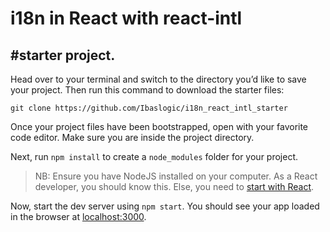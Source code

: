 # i18n in React with react-intl

## #starter project.

Head over to your terminal and switch to the directory you’d like to save your project. Then run this command to download the starter files:

```
git clone https://github.com/Ibaslogic/i18n_react_intl_starter
```

Once your project files have been bootstrapped, open with your favorite code editor. Make sure you are inside the project directory.

Next, run `npm install` to create a `node_modules` folder for your project.

> NB: Ensure you have NodeJS installed on your computer. As a React developer, you should know this. Else, you need to [start with React](https://ibaslogic.com/react-tutorial-for-beginners/).

Now, start the dev server using `npm start`. You should see your app loaded in the browser at [localhost:3000](https://ibaslogic.com/react-tutorial-for-beginners/).
